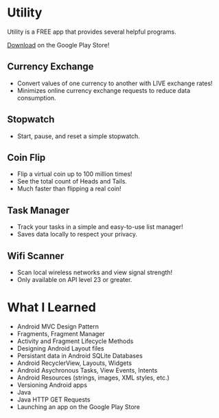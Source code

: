 # Utility
Utility is a FREE app that provides several helpful programs.

[Download](https://play.google.com/store/apps/details?id=com.rt.utility) on the Google Play Store!

## Currency Exchange
* Convert values of one currency to another with LIVE exchange rates!
* Minimizes online currency exchange requests to reduce data consumption.

## Stopwatch
* Start, pause, and reset a simple stopwatch.

## Coin Flip
* Flip a virtual coin up to 100 million times!
* See the total count of Heads and Tails.
* Much faster than flipping a real coin!

## Task Manager
* Track your tasks in a simple and easy-to-use list manager!
* Saves data locally to respect your privacy.

## Wifi Scanner
* Scan local wireless networks and view signal strength!
* Only available on API level 23 or greater.

# What I Learned
* Android MVC Design Pattern
* Fragments, Fragment Manager
* Activity and Fragment Lifecycle Methods
* Designing Android Layout files
* Persistant data in Android SQLite Databases
* Android RecyclerView, Layouts, Widgets
* Android Asychronous Tasks, View Events, Intents
* Android Resources (strings, images, XML styles, etc.)
* Versioning Android apps
* Java
* Java HTTP GET Requests
* Launching an app on the Google Play Store
